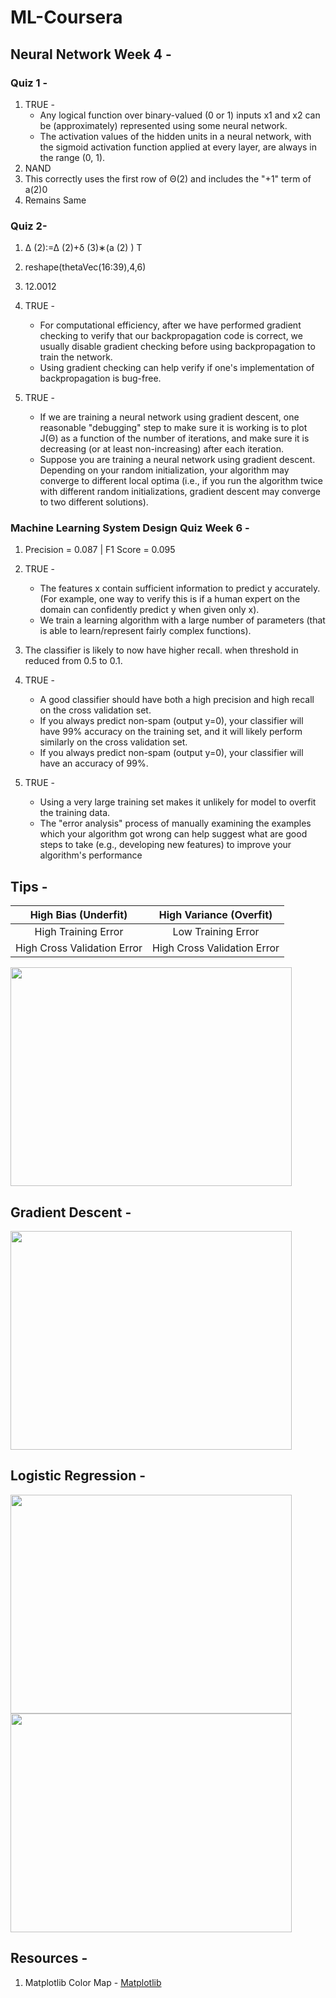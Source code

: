 # ML-Coursera

## Neural Network Week 4 - 

### Quiz 1 - 

<ol>
  <li>TRUE - 
    <ul>
      <li>Any logical function over binary-valued (0 or 1) inputs x1 and x2 can be (approximately) represented using some neural network.
</li>
      <li>The activation values of the hidden units in a neural network, with the sigmoid activation function applied at every layer, are always in the range (0, 1).	</li>
    </ul>
  </li>
  <li>NAND</li>
  <li>This correctly uses the first row of Θ(2) and includes the "+1" term of a(2)0</li>
  <li>Remains Same</li>
</ol>

### Quiz 2- 
1. Δ (2):=Δ (2)+δ (3)∗(a (2) ) T
2. reshape(thetaVec(16:39),4,6)
3. 12.0012
4. TRUE - <ul>
      <li>For computational efficiency, after we have performed gradient checking to verify that our backpropagation code is correct, we usually disable gradient checking before using backpropagation to train the network.</li>
      <li>Using gradient checking can help verify if one's implementation of backpropagation is bug-free.	</li>
    </ul>
    
5. TRUE - <ul>
      <li>If we are training a neural network using gradient descent, one reasonable "debugging" step to make sure it is working is to plot J(Θ) as a function of the number of iterations, and make sure it is decreasing (or at least non-increasing) after each iteration.</li>

      <li>Suppose you are training a neural network using gradient descent.  Depending on your random initialization, your algorithm may converge to different local optima (i.e., if you run the algorithm twice with different random initializations, gradient descent may converge to two different solutions).</li>
    </ul>

### Machine Learning System Design Quiz Week 6 - 
1. Precision = 0.087 | F1 Score = 0.095
2. TRUE - <ul>
      <li>The features x contain sufficient information to predict y accurately.  (For example, one way to verify this is if a human expert on the domain can confidently predict y when given only x).</li>

      <li>We train a learning algorithm with a large number of parameters (that is able to learn/represent fairly complex functions).</li>
    </ul>
3. The classifier is likely to now have higher recall. when threshold in reduced from 0.5 to 0.1.
4. TRUE - <ul>
      <li>A good classifier should have both a high precision and high recall on the cross validation set.</li>

      <li>If you always predict non-spam (output y=0), your classifier will have 99% accuracy on the training set, and it will likely perform similarly on the cross validation set.</li>

      <li>If you always predict non-spam (output y=0), your classifier will have an accuracy of 99%.</li>
    </ul>
5. TRUE - <ul>
      <li>Using a very large training set makes it unlikely for model to overfit the training data.</li>

    <li>The "error analysis" process of manually examining the examples which your algorithm got wrong can help suggest what are good steps to take (e.g., developing new features) to improve your algorithm's performance
</li>

</ul>

## Tips - 

| High Bias (Underfit)      | High Variance (Overfit) |
| :-----------: | :-----------: |
| High Training Error      | Low Training Error       |
| High Cross Validation Error   | High Cross Validation Error        |

  <image src="https://github.com/souvik0306/ML-Coursera/blob/main/ex1-ex8-matlab/MATLAB%20Files/EX4/Media/Bias%20Variance.png" width="450" height="350">
  
## Gradient Descent - 

  <image src="https://github.com/souvik0306/ML-Coursera/blob/main/Linear%20Regression/Gradient%20Descent.gif" width="450" height="350">

## Logistic Regression -

  <image src="https://github.com/souvik0306/ML-Coursera/blob/main/ex1-ex8-matlab/MATLAB%20Files/EX2/Media/Logistic%20Regression%20Plot%202.jpg" width="450" height="350">
  
  <image src="https://github.com/souvik0306/ML-Coursera/blob/main/ex1-ex8-matlab/MATLAB%20Files/EX2/Media/Logistic%20Regression%20Plot%201.jpg" width="450" height="350">

## Resources - 
1. Matplotlib Color Map - [Matplotlib](https://matplotlib.org/stable/tutorials/colors/colormaps.html)
